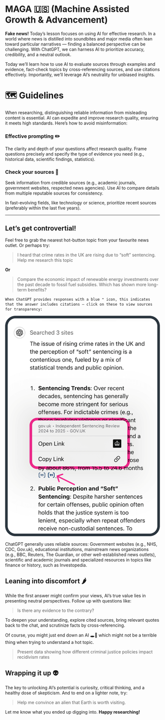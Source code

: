 # MAGA 🇺🇸 (Machine Assisted Growth & Advancement)
**Fake news!** Today’s lesson focuses on using AI for effective research. In a world where news is distilled into soundbites and major media often lean toward particular narratives — finding a balanced perspective can be challenging. With ChatGPT, we can harness AI to prioritize accuracy, credibility, and a neutral outlook.

Today we’ll learn how to use AI to evaluate sources through examples and evidence, fact-check topics by cross-referencing sources, and use citations effectively. Importantly, we’ll leverage AI’s neutrality for unbiased insights.

# 🗺 Guidelines
When researching, distinguishing reliable information from misleading content is essential. AI can expedite and improve research quality, ensuring it meets high standards. Here’s how to avoid misinformation:

### Effective prompting ✏️
The clarity and depth of your questions affect research quality. Frame questions precisely and specify the type of evidence you need (e.g., historical data, scientific findings, statistics).

### Check your sources 🍝
Seek information from credible sources (e.g., academic journals, government websites, respected news agencies). Use AI to compare details from multiple reputable sources for consistency.

In fast-evolving fields, like technology or science, prioritize recent sources (preferably within the last five years).

***

## Let’s get controvertial!
Feel free to grab the nearest hot-button topic from your favourite news outlet. Or perhaps try:

> I heard that crime rates in the UK are rising due to “soft” sentencing. Help me research this topic

**Or**

> Compare the economic impact of renewable energy investments over the past decade to fossil fuel subsidies. Which has shown more long-term benefits?

```
When ChatGPT provides responses with a blue ❝ icon, this indicates that the answer includes citations — click on these to view sources for transparency:
```

![Exposing citations](./assets/images/citation.png)

ChatGPT generally uses reliable sources: Government websites (e.g., NHS, CDC, Gov.uk), educational institutions, mainstream news organizations (e.g., BBC, Reuters, The Guardian, or other well-established news outlets), scientific and academic journals and specialized resources in topics like finance or history, such as Investopedia.

## Leaning into discomfort 🌶
While the first answer might confirm your views, AI’s true value lies in presenting neutral perspectives. Follow up with questions like:

> Is there any evidence to the contrary?

To deepen your understanding, explore cited sources, bring relevant quotes back to the chat, and scrutinize facts by cross-referencing.

Of course, you might just end down an AI 🕳️🐇 which might not be a terrible thing when trying to understand a hot topic.

> Present data showing how different criminal justice policies impact recidivism rates

## Wrapping it up 👽
The key to unlocking AI’s potential is curiosity, critical thinking, and a healthy dose of skepticism. And to end on a lighter note, try:

> Help me convince an alien that Earth is worth visiting.

Let me know what you ended up digging into.
**Happy researching!**